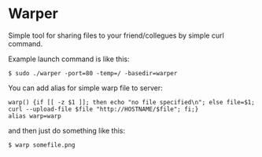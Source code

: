 # Warper

Simple tool for sharing files to your friend/collegues by simple curl command.

Example launch command is like this:

```$ sudo ./warper -port=80 -temp=/ -basedir=warper```

You can add alias for simple warp file to server:
```
warp() {if [[ -z $1 ]]; then echo "no file specified\n"; else file=$1; curl --upload-file $file "http://HOSTNAME/$file"; fi;}
alias warp=warp
```
and then just do something like this:

```$ warp somefile.png```
